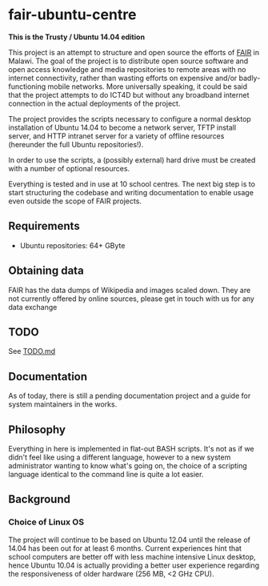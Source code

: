 fair-ubuntu-centre
==================

**This is the Trusty / Ubuntu 14.04 edition**

This project is an attempt to structure and open source the efforts of [FAIR](http://www.fairinternational.org) in Malawi.
The goal of the project is to distribute open source software and open access knowledge and media repositories to remote areas with no internet connectivity, rather than wasting efforts on expensive and/or badly-functioning mobile networks. More universally speaking, it could be said that the project attempts to do ICT4D but without any broadband internet connection in the actual deployments of the project.

The project provides the scripts necessary to configure a normal desktop installation of Ubuntu 14.04 to become a
network server, TFTP install server, and HTTP intranet server for a variety of offline resources (hereunder the full Ubuntu repositories!).

In order to use the scripts, a (possibly external) hard drive must be created with a number of optional resources.

Everything is tested and in use at 10 school centres. The next big step is to start structuring the codebase and writing documentation to enable usage even outside the scope of FAIR projects.

Requirements
------------

* Ubuntu repositories: 64+ GByte

Obtaining data
--------------

FAIR has the data dumps of Wikipedia and images scaled down. They are not currently offered by
online sources, please get in touch with us for any data exchange

TODO
----

See [TODO.md](TODO.md)

Documentation
-------------

As of today, there is still a pending documentation project and a guide for system maintainers in the works.

Philosophy
----------

Everything in here is implemented in flat-out BASH scripts. It's not as if we
didn't feel like using a different language, however to a new system administrator
wanting to know what's going on, the choice of a scripting language identical
to the command line is quite a lot easier.

Background
------------------

### Choice of Linux OS

The project will continue to be based on Ubuntu 12.04 until the release of 14.04 has been out for at least 6 months.
Current experiences hint that school computers are better off with less machine intensive Linux desktop, hence Ubuntu 10.04
is actually providing a better user experience regarding the responsiveness of older hardware (256 MB, <2 GHz CPU).
